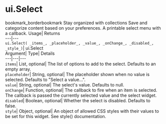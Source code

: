  
#  ui.Select 
bookmark_borderbookmark Stay organized with collections  Save and categorize content based on your preferences. 
A printable select menu with a callback. 
Usage| Returns  
---|---  
`ui.Select( _items_, _placeholder_, _value_, _onChange_, _disabled_, _style_)`| ui.Select  
Argument| Type| Details  
---|---|---  
`items`| List, optional| The list of options to add to the select. Defaults to an empty array.  
`placeholder`| String, optional| The placeholder shown when no value is selected. Defaults to "Select a value...".  
`value`| String, optional| The select's value. Defaults to null.  
`onChange`| Function, optional| The callback to fire when an item is selected. The callback is passed the currently selected value and the select widget.  
`disabled`| Boolean, optional| Whether the select is disabled. Defaults to false.  
`style`| Object, optional| An object of allowed CSS styles with their values to be set for this widget. See style() documentation.  
